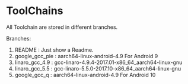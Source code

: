 # ToolChains  

All Toolchain are stored in different branches.  

Branches:  
1. README : Just show a Readme.  
2. google_gcc_pie : aarch64-linux-android-4.9 For Android 9  
3. linaro_gcc_4.9 : gcc-linaro-4.9.4-2017.01-x86_64_aarch64-linux-gnu
4. linaro_gcc_5.5 : gcc-linaro-5.5.0-2017.10-x86_64_aarch64-linux-gnu
5. google_gcc_q : aarch64-linux-android-4.9 For Android 10  